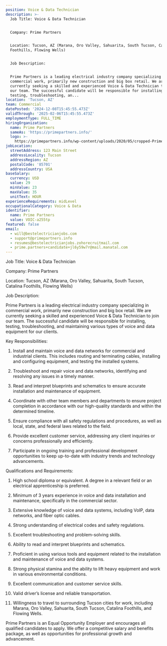 ```yaml
---
position: Voice & Data Technician
description: >-
  Job Title: Voice & Data Technician


  Company: Prime Partners


  Location: Tucson, AZ (Marana, Oro Valley, Sahuarita, South Tucson, Catalina
  Foothills, Flowing Wells)


  Job Description:


  Prime Partners is a leading electrical industry company specializing in
  commercial work, primarily new construction and big box retail. We are
  currently seeking a skilled and experienced Voice & Data Technician to join
  our team. The successful candidate will be responsible for installing,
  testing, troubleshooting, an...
location: 'Tucson, AZ'
team: Commercial
datePosted: '2024-12-08T15:45:55.473Z'
validThrough: '2025-02-06T15:45:55.473Z'
employmentType: FULL_TIME
hiringOrganization:
  name: Prime Partners
  sameAs: 'https://primepartners.info/'
  logo: >-
    https://primepartners.info/wp-content/uploads/2020/05/cropped-Prime-Partners-Logo-NO-BG-1-1.png
jobLocation:
  streetAddress: 123 Main Street
  addressLocality: Tucson
  addressRegion: AZ
  postalCode: '85701'
  addressCountry: USA
baseSalary:
  currency: USD
  value: 29
  minValue: 23
  maxValue: 35
  unitText: HOUR
experienceRequirements: midLevel
occupationalCategory: Voice & Data
identifier:
  name: Prime Partners
  value: VOIC-a255tp
featured: false
email:
  - will@bestelectricianjobs.com
  - support@primepartners.info
  - resumes@bestelectricianjobs.zohorecruitmail.com
  - prime.partners+candidate+jl6y59w7r@mail.manatal.com
---
```




Job Title: Voice & Data Technician

Company: Prime Partners

Location: Tucson, AZ (Marana, Oro Valley, Sahuarita, South Tucson, Catalina Foothills, Flowing Wells)

Job Description:

Prime Partners is a leading electrical industry company specializing in commercial work, primarily new construction and big box retail. We are currently seeking a skilled and experienced Voice & Data Technician to join our team. The successful candidate will be responsible for installing, testing, troubleshooting, and maintaining various types of voice and data equipment for our clients.

Key Responsibilities:

1. Install and maintain voice and data networks for commercial and industrial clients. This includes routing and terminating cables, installing and configuring equipment, and testing the installed systems.

2. Troubleshoot and repair voice and data networks, identifying and resolving any issues in a timely manner.

3. Read and interpret blueprints and schematics to ensure accurate installation and maintenance of equipment.

4. Coordinate with other team members and departments to ensure project completion in accordance with our high-quality standards and within the determined timeline.

5. Ensure compliance with all safety regulations and procedures, as well as local, state, and federal laws related to the field.

6. Provide excellent customer service, addressing any client inquiries or concerns professionally and efficiently.

7. Participate in ongoing training and professional development opportunities to keep up-to-date with industry trends and technology advancements. 

Qualifications and Requirements:

1. High school diploma or equivalent. A degree in a relevant field or an electrical apprenticeship is preferred.

2. Minimum of 3 years experience in voice and data installation and maintenance, specifically in the commercial sector.

3. Extensive knowledge of voice and data systems, including VoIP, data networks, and fiber optic cables.

4. Strong understanding of electrical codes and safety regulations.

5. Excellent troubleshooting and problem-solving skills.

6. Ability to read and interpret blueprints and schematics.

7. Proficient in using various tools and equipment related to the installation and maintenance of voice and data systems.

8. Strong physical stamina and the ability to lift heavy equipment and work in various environmental conditions.

9. Excellent communication and customer service skills.

10. Valid driver’s license and reliable transportation.

11. Willingness to travel to surrounding Tucson cities for work, including Marana, Oro Valley, Sahuarita, South Tucson, Catalina Foothills, and Flowing Wells.

Prime Partners is an Equal Opportunity Employer and encourages all qualified candidates to apply. We offer a competitive salary and benefits package, as well as opportunities for professional growth and advancement.